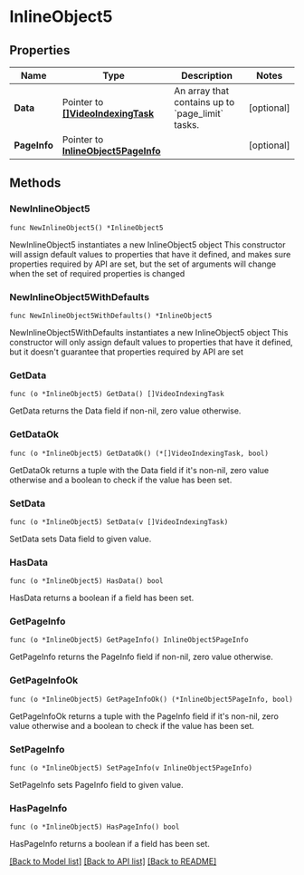 # InlineObject5

## Properties

Name | Type | Description | Notes
------------ | ------------- | ------------- | -------------
**Data** | Pointer to [**[]VideoIndexingTask**](VideoIndexingTask.md) | An array that contains up to &#x60;page_limit&#x60; tasks. | [optional] 
**PageInfo** | Pointer to [**InlineObject5PageInfo**](InlineObject5PageInfo.md) |  | [optional] 

## Methods

### NewInlineObject5

`func NewInlineObject5() *InlineObject5`

NewInlineObject5 instantiates a new InlineObject5 object
This constructor will assign default values to properties that have it defined,
and makes sure properties required by API are set, but the set of arguments
will change when the set of required properties is changed

### NewInlineObject5WithDefaults

`func NewInlineObject5WithDefaults() *InlineObject5`

NewInlineObject5WithDefaults instantiates a new InlineObject5 object
This constructor will only assign default values to properties that have it defined,
but it doesn't guarantee that properties required by API are set

### GetData

`func (o *InlineObject5) GetData() []VideoIndexingTask`

GetData returns the Data field if non-nil, zero value otherwise.

### GetDataOk

`func (o *InlineObject5) GetDataOk() (*[]VideoIndexingTask, bool)`

GetDataOk returns a tuple with the Data field if it's non-nil, zero value otherwise
and a boolean to check if the value has been set.

### SetData

`func (o *InlineObject5) SetData(v []VideoIndexingTask)`

SetData sets Data field to given value.

### HasData

`func (o *InlineObject5) HasData() bool`

HasData returns a boolean if a field has been set.

### GetPageInfo

`func (o *InlineObject5) GetPageInfo() InlineObject5PageInfo`

GetPageInfo returns the PageInfo field if non-nil, zero value otherwise.

### GetPageInfoOk

`func (o *InlineObject5) GetPageInfoOk() (*InlineObject5PageInfo, bool)`

GetPageInfoOk returns a tuple with the PageInfo field if it's non-nil, zero value otherwise
and a boolean to check if the value has been set.

### SetPageInfo

`func (o *InlineObject5) SetPageInfo(v InlineObject5PageInfo)`

SetPageInfo sets PageInfo field to given value.

### HasPageInfo

`func (o *InlineObject5) HasPageInfo() bool`

HasPageInfo returns a boolean if a field has been set.


[[Back to Model list]](../README.md#documentation-for-models) [[Back to API list]](../README.md#documentation-for-api-endpoints) [[Back to README]](../README.md)


